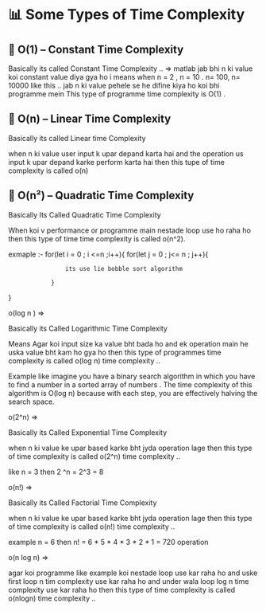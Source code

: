 
# 📊 Some Types of Time Complexity


## 🔹 O(1) – Constant Time Complexity

  Basically its called Constant Time Complexity  ..   => matlab jab bhi n ki value koi constant value diya gya ho i means when n = 2 , n = 10 . n= 100, n= 10000 like this .. jab n ki value pehele se he difine kiya ho koi bhi programme mein  This type of programme time complexity is O(1)  .



## 🔹 O(n) – Linear Time Complexity

  Basically its called Linear time Complexity

  when n ki value user input k upar depand karta hai and the operation us input k upar depand karke perform karta hai then this tupe of time complexity is called o(n)

## 🔹 O(n²) – Quadratic Time Complexity


  Basically Its Called Quadratic Time Complexity

  When koi v performance or programme main nestade loop use ho raha ho then this type of time time complexity is called o(n^2).

  exmaple :- for(let i = 0 ; i <=n ;i++){
                for(let j = 0 ; j<= n ; j++){

                    its use lie bobble sort algorithm   

                }
  }

 
 o(log n ) => 

Basically its  Called Logarithmic Time Complexity

Means  Agar koi input size ka value  bht bada ho and ek operation main he uska value bht kam ho gya ho then this type of programmes time complexity is called o(log n) time complexity ..

Example like imagine you have a binary search algorithm in which you have to find a number in a sorted array of numbers . The time complexity of this algorithm is O(log n) because with each step, you are effectively halving the search space.  



o(2^n) => 

Basically its Called Exponential Time Complexity

when n ki value ke upar based karke bht jyda operation lage then this type of time complexity is called o(2^n) time complexity ..

like n = 3 then 2 ^n = 2^3 = 8 


o(n!) => 

Basically its Called Factorial Time Complexity

when n ki value ke upar based karke bht jyda operation lage then this type of time complexity is called o(n!) time complexity ..

example n = 6 
then  n! = 6 * 5 * 4 * 3 * 2 * 1 = 720 operation 


o(n log n) =>

agar koi programme like example koi nestade loop use kar raha ho and uske first loop n tim complexity use kar raha ho and under wala loop log n time complexity use kar raha ho then this type of time complexity is called o(nlogn) time complexity ..
